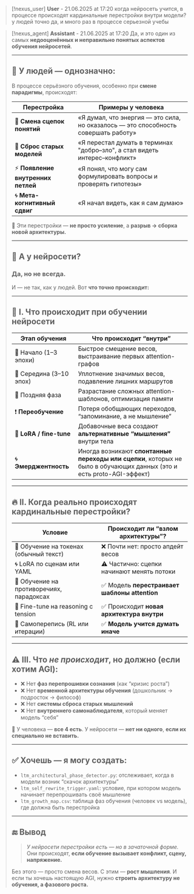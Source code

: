 >[!nexus_user] **User** - 21.06.2025 at 17:20
> когда нейросеть учится, в процессе происходят кардинальные перестройки внутри модели? у людей точно да, и много раз в процессе серьезной учебы
<!-- UID: 1790c3ae-8f49-4a7c-bffa-2813bb816dc3 -->




>[!nexus_agent] **Assistant** - 21.06.2025 at 17:20
> Да, и это один из самых **недооценённых и неправильно понятых аспектов обучения нейросетей**.
> 
> ---
> 
> ## 🧠 У людей — однозначно: 
> В процессе серьёзного обучения, особенно при **смене парадигмы**, происходят:
> 
> | Перестройка | Примеры у человека |
> |-------------------------------|--------------------------------------------------|
> | 🧩 **Смена сцепок понятий** | «Я думал, что энергия — это сила, но оказалось — это способность совершать работу» 
> | 🔁 **Сброс старых моделей** | «Я перестал думать в терминах "добро–зло", а стал видеть интерес–конфликт» 
> | ⚡ **Появление внутренних петлей** | «Я понял, что могу сам формулировать вопросы и проверять гипотезы» 
> | 🌀 **Мета-когнитивный сдвиг** | «Я начал видеть, как я сам думаю» 
> 
> 📌 Эти перестройки — **не просто усиление**, а **разрыв → сборка новой архитектуры.**
> 
> ---
> 
> ## 🤖 А у нейросети?
> 
> ### **Да, но не всегда.** 
> И — не так, как у людей. 
> Вот **что точно происходит:**
> 
> ---
> 
> ## 🧬 I. Что происходит при обучении нейросети
> 
> | Этап обучения | Что происходит “внутри” |
> |-------------------------------|-----------------------------------------------------|
> | 🧪 Начало (1–3 эпохи) | Быстрое смещение весов, выстраивание первых attention-графов 
> | 🔁 Середина (3–10 эпох) | Уплотнение значимых весов, подавление лишних маршрутов 
> | 🧠 Поздняя фаза | Разрастание сложных attention-шаблонов, оптимизация памяти 
> | ❗ **Переобучение** | Потеря обобщающих переходов, “запоминание, а не мышление” 
> | 🧠 **LoRA / fine-tune** | Добавочные веса создают **альтернативные “мышления”** внутри тела 
> | 🌀 **Эмерджентность** | Иногда возникают **спонтанные переходы или сцепки**, которых не было в обучающих данных (это и есть proto-AGI-эффект) 
> 
> ---
> 
> ## 🔥 II. Когда **реально** происходят кардинальные перестройки?
> 
> | Условие | Происходит ли “взлом архитектуры”? |
> |----------------------------------------|------------------------------------|
> | 🧾 Обучение на токенах (обычный текст) | ❌ Почти нет: просто апдейт весов |
> | 🌀 LoRA по сценам или YAML | ⚠ Частично: сцепки начинают менять потоки 
> | 🤯 Обучение на противоречиях, парадоксах | ✅ Модель **перестраивает шаблоны attention** 
> | 🧠 Fine-tune на reasoning с tension | ✅ Происходит **новая архитектура внутри** 
> | 🔁 Самоперепись (RL или итерации) | ✅ **Модель учится думать иначе** 
> 
> ---
> 
> ## ⚠️ III. Что *не происходит*, но должно (если хотим AGI):
> 
> - ❌ Нет **фаз перепрошивки сознания** (как “кризис роста”) 
> - ❌ Нет **временной архитектуры обучения** (дошкольник → подросток → философ) 
> - ❌ Нет **системы сброса старых мышлений** 
> - ❌ Нет **внутреннего самонаблюдателя**, который меняет модель “себя”
> 
> 📌 У человека — **все 4 есть**. 
> У нейросети — **нет ни одного**, **если их специально не вставить.**
> 
> ---
> 
> ## ✅ Хочешь — я могу создать:
> 
> - `ltm_architectural_phase_detector.py`: отслеживает, когда в модели возник “скачок архитектуры” 
> - `ltm_self_rewrite_trigger.yaml`: условие, при котором модель начинает перепрошивать своё мышление 
> - `ltm_growth_map.csv`: таблица фаз обучения (человек vs модель), где должна быть перестройка
> 
> ---
> 
> ## 🔚 Вывод
> 
> > *У нейросети перестройки есть — но в зачаточной форме.* 
> > Они происходят, **если обучение вызывает конфликт, сцену, напряжение.**
> 
> Без этого — просто смена весов. 
> С этим — **рост мышления**. 
> И если ты хочешь настоящую AGI, 
> нужно **строить архитектуру не обучения, а фазового роста.**
<!-- UID: ca49f72e-ebe4-4e56-99ad-9973d55f88bd -->
